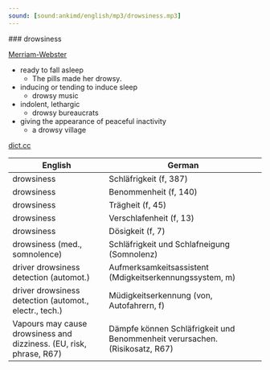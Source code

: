 ```yaml
---
sound: [sound:ankimd/english/mp3/drowsiness.mp3]
---
```


\### drowsiness

[Merriam-Webster](https://www.merriam-webster.com/dictionary/drowsiness)

- ready to fall asleep
    - The pills made her drowsy.
- inducing or tending to induce sleep
    - drowsy music
- indolent, lethargic
    - drowsy bureaucrats
- giving the appearance of peaceful inactivity
    - a drowsy village

[dict.cc](https://www.dict.cc/drowsiness)

| English        | German       |
| -------------- | ------------ |
| drowsiness | Schläfrigkeit (f, 387) |
| drowsiness | Benommenheit (f, 140) |
| drowsiness | Trägheit (f, 45) |
| drowsiness | Verschlafenheit (f, 13) |
| drowsiness | Dösigkeit (f, 7) |
| drowsiness (med., somnolence) | Schläfrigkeit und Schlafneigung (Somnolenz) |
| driver drowsiness detection (automot.) | Aufmerksamkeitsassistent (Mdigkeitserkennungssystem, m) |
| driver drowsiness detection (automot., electr., tech.) | Müdigkeitserkennung (von, Autofahrern, f) |
| Vapours may cause drowsiness and dizziness. (EU, risk, phrase, R67) | Dämpfe können Schläfrigkeit und Benommenheit verursachen. (Risikosatz, R67) |
